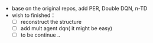 - base on the original repos, add PER, Double DQN, n-TD
- wish to finished：
    - [ ] reconstruct the structure
    - [ ] add mult agent dqn( it might be easy)
    - [ ] to be continue ..